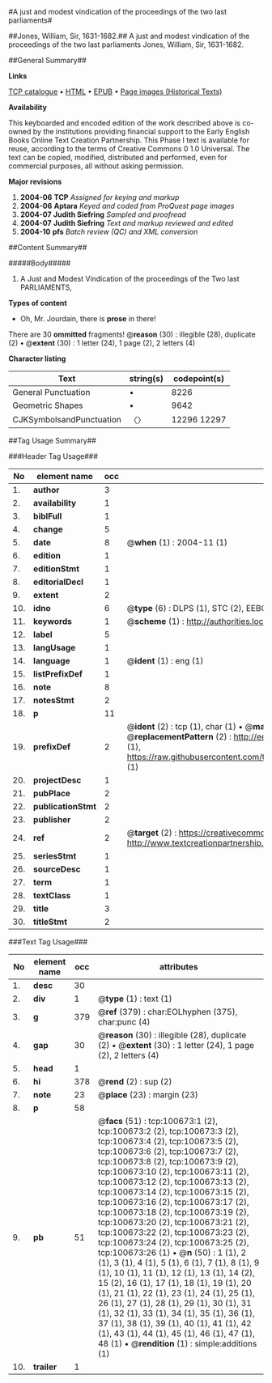 #A just and modest vindication of the proceedings of the two last parliaments#

##Jones, William, Sir, 1631-1682.##
A just and modest vindication of the proceedings of the two last parliaments
Jones, William, Sir, 1631-1682.

##General Summary##

**Links**

[TCP catalogue](http://www.ota.ox.ac.uk/tcp/)  • 
[HTML](http://tei.it.ox.ac.uk/tcp/Texts-HTML/free/A41/A41174.html)  • 
[EPUB](http://tei.it.ox.ac.uk/tcp/Texts-EPUB/free/A41/A41174.epub) • 
[Page images (Historical Texts)](https://data.historicaltexts.jisc.ac.uk/view?pubId=eebo-13591645e&pageId=eebo-13591645e-100673-1)

**Availability**

This keyboarded and encoded edition of the
	       work described above is co-owned by the institutions
	       providing financial support to the Early English Books
	       Online Text Creation Partnership. This Phase I text is
	       available for reuse, according to the terms of Creative
	       Commons 0 1.0 Universal. The text can be copied,
	       modified, distributed and performed, even for
	       commercial purposes, all without asking permission.

**Major revisions**

1. __2004-06__ __TCP__ *Assigned for keying and markup*
1. __2004-06__ __Aptara__ *Keyed and coded from ProQuest page images*
1. __2004-07__ __Judith Siefring__ *Sampled and proofread*
1. __2004-07__ __Judith Siefring__ *Text and markup reviewed and edited*
1. __2004-10__ __pfs__ *Batch review (QC) and XML conversion*

##Content Summary##

#####Body#####

1. A Just and Modest Vindication of the
proceedings of the Two last PARLIAMENTS,

**Types of content**

  * Oh, Mr. Jourdain, there is **prose** in there!

There are 30 **ommitted** fragments! 
 @__reason__ (30) : illegible (28), duplicate (2)  •  @__extent__ (30) : 1 letter (24), 1 page (2), 2 letters (4)

**Character listing**


|Text|string(s)|codepoint(s)|
|---|---|---|
|General Punctuation|•|8226|
|Geometric Shapes|▪|9642|
|CJKSymbolsandPunctuation|〈〉|12296 12297|

##Tag Usage Summary##

###Header Tag Usage###

|No|element name|occ|attributes|
|---|---|---|---|
|1.|__author__|3||
|2.|__availability__|1||
|3.|__biblFull__|1||
|4.|__change__|5||
|5.|__date__|8| @__when__ (1) : 2004-11 (1)|
|6.|__edition__|1||
|7.|__editionStmt__|1||
|8.|__editorialDecl__|1||
|9.|__extent__|2||
|10.|__idno__|6| @__type__ (6) : DLPS (1), STC (2), EEBO-CITATION (1), OCLC (1), VID (1)|
|11.|__keywords__|1| @__scheme__ (1) : http://authorities.loc.gov/ (1)|
|12.|__label__|5||
|13.|__langUsage__|1||
|14.|__language__|1| @__ident__ (1) : eng (1)|
|15.|__listPrefixDef__|1||
|16.|__note__|8||
|17.|__notesStmt__|2||
|18.|__p__|11||
|19.|__prefixDef__|2| @__ident__ (2) : tcp (1), char (1)  •  @__matchPattern__ (2) : ([0-9\-]+):([0-9IVX]+) (1), (.+) (1)  •  @__replacementPattern__ (2) : http://eebo.chadwyck.com/downloadtiff?vid=$1&page=$2 (1), https://raw.githubusercontent.com/textcreationpartnership/Texts/master/tcpchars.xml#$1 (1)|
|20.|__projectDesc__|1||
|21.|__pubPlace__|2||
|22.|__publicationStmt__|2||
|23.|__publisher__|2||
|24.|__ref__|2| @__target__ (2) : https://creativecommons.org/publicdomain/zero/1.0/ (1), http://www.textcreationpartnership.org/docs/. (1)|
|25.|__seriesStmt__|1||
|26.|__sourceDesc__|1||
|27.|__term__|1||
|28.|__textClass__|1||
|29.|__title__|3||
|30.|__titleStmt__|2||


###Text Tag Usage###

|No|element name|occ|attributes|
|---|---|---|---|
|1.|__desc__|30||
|2.|__div__|1| @__type__ (1) : text (1)|
|3.|__g__|379| @__ref__ (379) : char:EOLhyphen (375), char:punc (4)|
|4.|__gap__|30| @__reason__ (30) : illegible (28), duplicate (2)  •  @__extent__ (30) : 1 letter (24), 1 page (2), 2 letters (4)|
|5.|__head__|1||
|6.|__hi__|378| @__rend__ (2) : sup (2)|
|7.|__note__|23| @__place__ (23) : margin (23)|
|8.|__p__|58||
|9.|__pb__|51| @__facs__ (51) : tcp:100673:1 (2), tcp:100673:2 (2), tcp:100673:3 (2), tcp:100673:4 (2), tcp:100673:5 (2), tcp:100673:6 (2), tcp:100673:7 (2), tcp:100673:8 (2), tcp:100673:9 (2), tcp:100673:10 (2), tcp:100673:11 (2), tcp:100673:12 (2), tcp:100673:13 (2), tcp:100673:14 (2), tcp:100673:15 (2), tcp:100673:16 (2), tcp:100673:17 (2), tcp:100673:18 (2), tcp:100673:19 (2), tcp:100673:20 (2), tcp:100673:21 (2), tcp:100673:22 (2), tcp:100673:23 (2), tcp:100673:24 (2), tcp:100673:25 (2), tcp:100673:26 (1)  •  @__n__ (50) : 1 (1), 2 (1), 3 (1), 4 (1), 5 (1), 6 (1), 7 (1), 8 (1), 9 (1), 10 (1), 11 (1), 12 (1), 13 (1), 14 (2), 15 (2), 16 (1), 17 (1), 18 (1), 19 (1), 20 (1), 21 (1), 22 (1), 23 (1), 24 (1), 25 (1), 26 (1), 27 (1), 28 (1), 29 (1), 30 (1), 31 (1), 32 (1), 33 (1), 34 (1), 35 (1), 36 (1), 37 (1), 38 (1), 39 (1), 40 (1), 41 (1), 42 (1), 43 (1), 44 (1), 45 (1), 46 (1), 47 (1), 48 (1)  •  @__rendition__ (1) : simple:additions (1)|
|10.|__trailer__|1||
